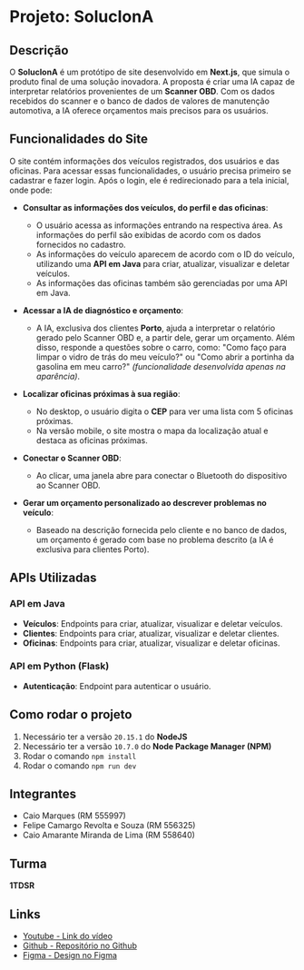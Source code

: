 # Projeto: SolucIonA
## Descrição
O **SolucIonA** é um protótipo de site desenvolvido em **Next.js**, que simula o produto final de uma solução inovadora. A proposta é criar uma IA capaz de interpretar relatórios provenientes de um **Scanner OBD**. Com os dados recebidos do scanner e o banco de dados de valores de manutenção automotiva, a IA oferece orçamentos mais precisos para os usuários.
## Funcionalidades do Site
O site contém informações dos veículos registrados, dos usuários e das oficinas. Para acessar essas funcionalidades, o usuário precisa primeiro se cadastrar e fazer login. Após o login, ele é redirecionado para a tela inicial, onde pode:

- **Consultar as informações dos veículos, do perfil e das oficinas**: 
  - O usuário acessa as informações entrando na respectiva área. As informações do perfil são exibidas de acordo com os dados fornecidos no cadastro. 
  - As informações do veículo aparecem de acordo com o ID do veículo, utilizando uma **API em Java** para criar, atualizar, visualizar e deletar veículos.
  - As informações das oficinas também são gerenciadas por uma API em Java.
- **Acessar a IA de diagnóstico e orçamento**:
  - A IA, exclusiva dos clientes **Porto**, ajuda a interpretar o relatório gerado pelo Scanner OBD e, a partir dele, gerar um orçamento. Além disso, responde a questões sobre o carro, como: "Como faço para limpar o vidro de trás do meu veículo?" ou "Como abrir a portinha da gasolina em meu carro?" *(funcionalidade desenvolvida apenas na aparência)*.
- **Localizar oficinas próximas à sua região**:
  - No desktop, o usuário digita o **CEP** para ver uma lista com 5 oficinas próximas.
  - Na versão mobile, o site mostra o mapa da localização atual e destaca as oficinas próximas.
- **Conectar o Scanner OBD**: 
  - Ao clicar, uma janela abre para conectar o Bluetooth do dispositivo ao Scanner OBD.

- **Gerar um orçamento personalizado ao descrever problemas no veículo**: 
  - Baseado na descrição fornecida pelo cliente e no banco de dados, um orçamento é gerado com base no problema descrito (a IA é exclusiva para clientes Porto).
## APIs Utilizadas

### API em Java
- **Veículos**: Endpoints para criar, atualizar, visualizar e deletar veículos.
- **Clientes**: Endpoints para criar, atualizar, visualizar e deletar clientes.
- **Oficinas**: Endpoints para criar, atualizar, visualizar e deletar oficinas.
### API em Python (Flask)
- **Autenticação**: Endpoint para autenticar o usuário.

## Como rodar o projeto
1. Necessário ter a versão `20.15.1` do **NodeJS**
2. Necessário ter a versão `10.7.0` do **Node Package Manager (NPM)**
3. Rodar o comando `npm install`
4. Rodar o comando `npm run dev`
## Integrantes
- Caio Marques (RM 555997)
- Felipe Camargo Revolta e Souza (RM 556325)
- Caio Amarante Miranda de Lima (RM 558640)

## Turma
**1TDSR**
## Links
- [Youtube - Link do vídeo]()
- [Github - Repositório no Github]()
- [Figma - Design no Figma]()





 


